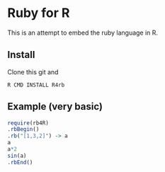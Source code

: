 # Ruby for R

This is an attempt to embed the ruby language in R.

## Install

Clone this git and

	R CMD INSTALL R4rb

## Example (very basic)
```{.R execute="false"}
require(rb4R)
.rbBegin()
.rb("[1,3,2]") -> a
a
a*2
sin(a)
.rbEnd()
```